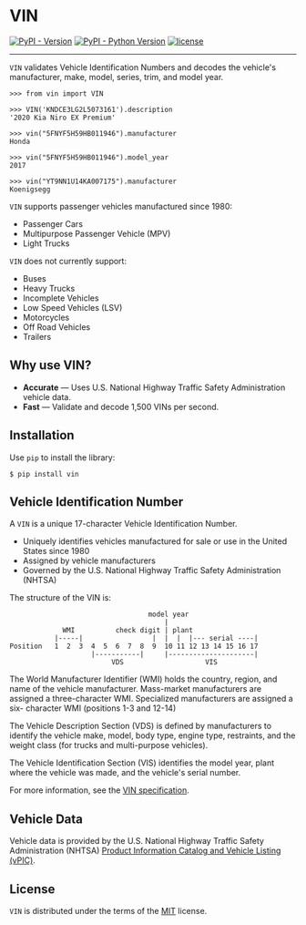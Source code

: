 # VIN

[![PyPI - Version](https://img.shields.io/pypi/v/vin.svg)](https://pypi.org/project/vin)
[![PyPI - Python Version](https://img.shields.io/pypi/pyversions/vin.svg)](https://pypi.org/project/vin)
[![license](https://img.shields.io/github/license/davidpeckham/vin.svg)](https://github.com/davidpeckham/vin/blob/main/LICENSE)


-----

``VIN`` validates Vehicle Identification Numbers and decodes the vehicle's manufacturer, make, model, series, trim, and model year.

    >>> from vin import VIN

    >>> VIN('KNDCE3LG2L5073161').description
    '2020 Kia Niro EX Premium'

    >>> vin("5FNYF5H59HB011946").manufacturer
    Honda

    >>> vin("5FNYF5H59HB011946").model_year
    2017

    >>> vin("YT9NN1U14KA007175").manufacturer
    Koenigsegg

``VIN`` supports passenger vehicles manufactured since 1980:

* Passenger Cars
* Multipurpose Passenger Vehicle (MPV)
* Light Trucks

``VIN`` does not currently support:

* Buses
* Heavy Trucks
* Incomplete Vehicles
* Low Speed Vehicles (LSV)
* Motorcycles
* Off Road Vehicles
* Trailers

## Why use VIN?

- **Accurate** &mdash; Uses U.S. National Highway Traffic Safety Administration vehicle data.
- **Fast** &mdash; Validate and decode 1,500 VINs per second.

## Installation

Use ``pip`` to install the library:

    $ pip install vin

## Vehicle Identification Number

A ```VIN``` is a unique 17-character Vehicle Identification Number.

* Uniquely identifies vehicles manufactured for sale or use in the United States since 1980
* Assigned by vehicle manufacturers
* Governed by the U.S. National Highway Traffic Safety Administration (NHTSA)

The structure of the VIN is:

                                      model year
                                          |
                 WMI          check digit | plant
               |-----|                 |  |  |  |--- serial ----|
    Position   1  2  3  4  5  6  7  8  9  10 11 12 13 14 15 16 17
                        |-----------|     |---------------------|
                             VDS                    VIS

The World Manufacturer Identifier (WMI) holds the country, region, and
name of the vehicle manufacturer. Mass-market manufacturers are assigned
a three-character WMI. Specialized manufacturers are assigned a six-
character WMI (positions 1-3 and 12-14)

The Vehicle Description Section (VDS) is defined by manufacturers to
identify the vehicle make, model, body type, engine type, restraints,
and the weight class (for trucks and multi-purpose vehicles).

The Vehicle Identification Section (VIS) identifies the model year,
plant where the vehicle was made, and the vehicle's serial number.

For more information, see the [VIN specification](https://www.ecfr.gov/current/title-49/subtitle-B/chapter-V/part-565).

## Vehicle Data

Vehicle data is provided by the U.S. National Highway Traffic Safety Administration (NHTSA) [Product Information Catalog and Vehicle Listing (vPIC)](https://vpic.nhtsa.dot.gov).

## License

``VIN`` is distributed under the terms of the [MIT](https://spdx.org/licenses/MIT.html) license.